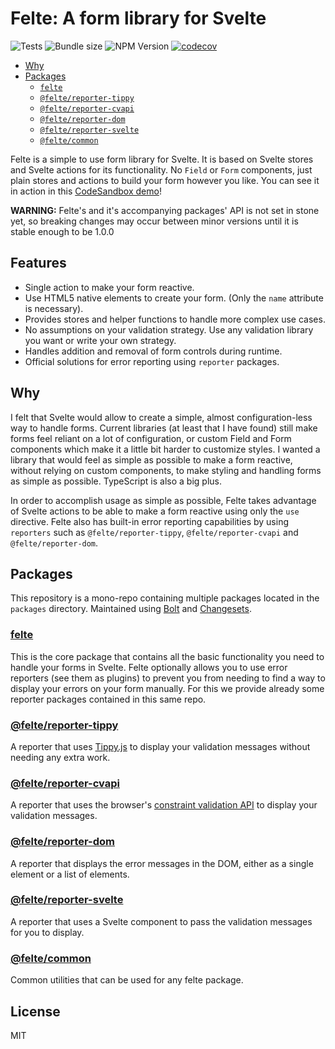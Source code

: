 # Felte: A form library for Svelte

![Tests](https://github.com/pablo-abc/felte/workflows/Tests/badge.svg)
![Bundle size](https://img.shields.io/bundlephobia/min/felte)
![NPM Version](https://img.shields.io/npm/v/felte)
[![codecov](https://codecov.io/gh/pablo-abc/felte/branch/main/graph/badge.svg?token=T73OJZ50LC)](https://codecov.io/gh/pablo-abc/felte)

- [Why](#why)
- [Packages](#packages)
  - [`felte`](./packages/felte/README.md)
  - [`@felte/reporter-tippy`](./packages/reporter-tippy/README.md)
  - [`@felte/reporter-cvapi`](./packages/reporter-cvapi/README.md)
  - [`@felte/reporter-dom`](./packages/reporter-dom/README.md)
  - [`@felte/reporter-svelte`](./packages/reporter-svelte/README.md)
  - [`@felte/common`](./packages/common/README.md)

Felte is a simple to use form library for Svelte. It is based on Svelte stores and Svelte actions for its functionality. No `Field` or `Form` components, just plain stores and actions to build your form however you like. You can see it in action in this [CodeSandbox demo](https://codesandbox.io/s/felte-demo-wce2h?file=/App.svelte)!

**WARNING:** Felte's and it's accompanying packages' API is not set in stone yet, so breaking changes may occur between minor versions until it is stable enough to be 1.0.0

## Features

- Single action to make your form reactive.
- Use HTML5 native elements to create your form. (Only the `name` attribute is necessary).
- Provides stores and helper functions to handle more complex use cases.
- No assumptions on your validation strategy. Use any validation library you want or write your own strategy.
- Handles addition and removal of form controls during runtime.
- Official solutions for error reporting using `reporter` packages.

## Why

I felt that Svelte would allow to create a simple, almost configuration-less way to handle forms. Current libraries (at least that I have found) still make forms feel reliant on a lot of configuration, or custom Field and Form components which make it a little bit harder to customize styles. I wanted a library that would feel as simple as possible to make a form reactive, without relying on custom components, to make styling and handling forms as simple as possible. TypeScript is also a big plus.

In order to accomplish usage as simple as possible, Felte takes advantage of Svelte actions to be able to make a form reactive using only the `use` directive. Felte also has built-in error reporting capabilities by using `reporters` such as `@felte/reporter-tippy`, `@felte/reporter-cvapi` and `@felte/reporter-dom`.


## Packages

This repository is a mono-repo containing multiple packages located in the `packages` directory. Maintained using [Bolt](https://github.com/boltpkg/bolt) and [Changesets](https://github.com/atlassian/changesets).

### [felte](./packages/felte/README.md)

This is the core package that contains all the basic functionality you need to handle your forms in Svelte. Felte optionally allows you to use error reporters (see them as plugins) to prevent you from needing to find a way to display your errors on your form manually. For this we provide already some reporter packages contained in this same repo.

### [@felte/reporter-tippy](./packages/reporter-tippy/README.md)

A reporter that uses [Tippy.js](https://atomiks.github.io/tippyjs/) to display your validation messages without needing any extra work.

### [@felte/reporter-cvapi](./packages/reporter-cvapi/README.md)

A reporter that uses the browser's [constraint validation API](https://developer.mozilla.org/en-US/docs/Web/API/Constraint_validation) to display your validation messages.

### [@felte/reporter-dom](./packages/reporter-dom/README.md)

A reporter that displays the error messages in the DOM, either as a single element or a list of elements.

### [@felte/reporter-svelte](./packages/reporter-svelte/README.md)

A reporter that uses a Svelte component to pass the validation messages for you to display.

### [@felte/common](./packages/common/README.md)

Common utilities that can be used for any felte package.

## License

MIT
